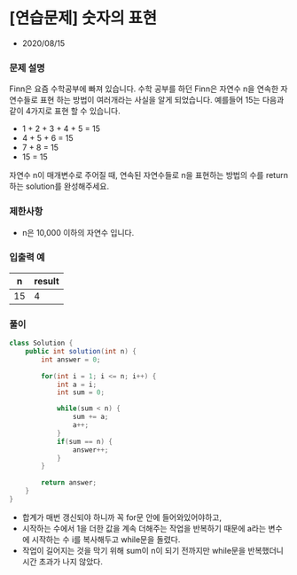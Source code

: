# [연습문제] 숫자의 표현

* 2020/08/15

### **문제 설명**

Finn은 요즘 수학공부에 빠져 있습니다. 수학 공부를 하던 Finn은 자연수 n을 연속한 자연수들로 표현 하는 방법이 여러개라는 사실을 알게 되었습니다. 예를들어 15는 다음과 같이 4가지로 표현 할 수 있습니다.

- 1 + 2 + 3 + 4 + 5 = 15
- 4 + 5 + 6 = 15
- 7 + 8 = 15
- 15 = 15

자연수 n이 매개변수로 주어질 때, 연속된 자연수들로 n을 표현하는 방법의 수를 return하는 solution를 완성해주세요.

### 제한사항

- n은 10,000 이하의 자연수 입니다.


### 입출력 예

|n|result|
|------|---|
|15|4|

### 풀이

```java
class Solution {
    public int solution(int n) {
        int answer = 0;
        
        for(int i = 1; i <= n; i++) {
            int a = i;
            int sum = 0;

            while(sum < n) {
                sum += a;
                a++;
            }
            if(sum == n) {
                answer++;
            }
        }
        
        return answer;
    }
}
```

- 합계가 매번 갱신되야 하니까 꼭 for문 안에 들어와있어야하고,
- 시작하는 수에서 1을 더한 값을 계속 더해주는 작업을 반복하기 때문에 a라는 변수에 시작하는 수 i를 복사해두고 while문을 돌렸다.
- 작업이 길어지는 것을 막기 위해 sum이 n이 되기 전까지만 while문을 반복했더니 시간 초과가 나지 않았다.
